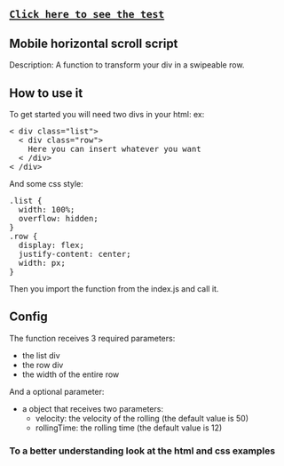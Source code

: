 ## [`Click here to see the test`](https://portfolio-av.vercel.app/projetos/vanillaScroll)

## Mobile horizontal scroll script

Description: A function to transform your div in a swipeable row.

## How to use it

To get started you will need two divs in your html:
ex: 
<pre>
< div class="list">
  < div class="row">
    Here you can insert whatever you want
  < /div>
< /div>
</pre>

And some css style:

<pre>
.list { 
  width: 100%;
  overflow: hidden;
} 
.row { 
  display: flex; 
  justify-content: center; 
  width: <the width you choose>px; 
}
</pre>

Then you import the function from the index.js and call it.

## Config

The function receives 3 required parameters:
  - the list div
  - the row div
  - the width of the entire row

And a optional parameter:
  - a object that receives two parameters:
    - velocity: the velocity of the rolling (the default value is 50)
    - rollingTime: the rolling time (the default value is 12)

### To a better understanding look at the html and css examples
